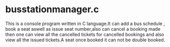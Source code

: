 # busstationmanager.c
This is a console program written in C language.It can add a bus schedule , book a seat aswell as issue seat number,also can cancel a booking made then one can view all the cancelled tickets for cancelled bookings and also view all the issued tickets.A seat once booked it can not be double booked.
